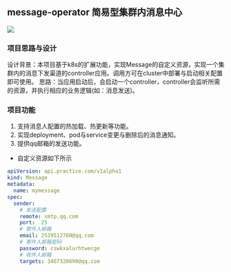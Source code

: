 ## message-operator 简易型集群内消息中心
![](https://github.com/googs1025/message-operator/blob/main/image/%E6%B5%81%E7%A8%8B%E5%9B%BE%20(1).jpg?raw=true)
### 项目思路与设计
设计背景：本项目基于k8s的扩展功能，实现Message的自定义资源，实现一个集群内的消息下发渠道的controller应用。调用方可在cluster中部署与启动相关配置即可使用。
思路：当应用启动后，会启动一个controller，controller会监听所需的资源，并执行相应的业务逻辑(如：消息发送)。

### 项目功能
1. 支持消息人配置的热加载、热更新等功能。
2. 实现deployment、pod与service变更与删除后的消息通知。
3. 提供qq邮箱的发送功能。

- 自定义资源如下所示
```yaml
apiVersion: api.practice.com/v1alpha1
kind: Message
metadata:
  name: mymessage
spec:
  sender: 
    # 发送配置
    remote: smtp.qq.com
    port:  25
    # 寄件人邮箱
    email: 2539512760@qq.com
    # 寄件人邮箱密码
    password: cswkxalurhtwecge
    # 收件人邮箱
    targets: 3467320690@qq.com
```
